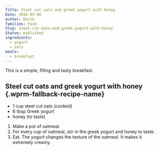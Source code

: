```yaml
---
Title: Steel cut oats and greek yogurt with honey
Date: 2016-05-06
author: Derik
families: Pack
Slug: steel-cut-oats-and-greek-yogurt-with-honey
Status: published
ingredients:
  - yogurt
  - oats
meals:
  - breakfast
---
```


This is a simple, filling and tasty breakfast. <!--WPRM Recipe 124-->

<div class="wprm-fallback-recipe">

Steel cut oats and greek yogurt with honey {.wprm-fallback-recipe-name}
------------------------------------------

<div class="wprm-fallback-recipe-ingredients">

-   1 cup steel cut oats (cooked)
-   6 tbsp Greek yogurt
-   honey (to taste)

</div>

<div class="wprm-fallback-recipe-instructions">

1.  Make a pot of oatmeal.
2.  For every cup of oatmeal, stir in the greek yogurt and honey to taste.
3.  Eat. The yogurt changes the texture of the oatmeal. It makes it extremely creamy.

</div>

<div class="wprm-fallback-recipe-notes">

</div>

</div>

<!--End WPRM Recipe-->
